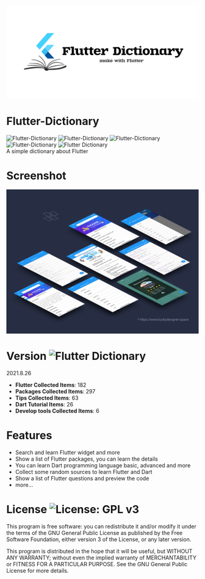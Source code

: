 ![Flutter Dictionary](screenshot/appbannerfixed.jpg)
# Flutter-Dictionary
![Flutter-Dictionary](https://img.shields.io/github/issues/zhangboheng/Flutter-Dictionary) ![Flutter-Dictionary](https://img.shields.io/github/forks/zhangboheng/Flutter-Dictionary) ![Flutter-Dictionary](https://img.shields.io/github/stars/zhangboheng/Flutter-Dictionary) ![Flutter-Dictionary](https://img.shields.io/github/license/zhangboheng/Flutter-Dictionary)  ![Flutter Dictionary](https://img.shields.io/badge/version-0.01-orange)  
A simple dictionary about Flutter

# Screenshot
![Flutter Dictionary](screenshot/bannerscreen.png)

# Version ![Flutter Dictionary](https://img.shields.io/badge/version-0.01-orange)  
2021.8.26
  - **Flutter Collected Items**: 182
  - **Packages Collected Items**: 297
  - **Tips Collected Items**: 63
  - **Dart Tutorial Items**: 26
  - **Develop tools Collected Items**: 6

# Features
  - Search and learn Flutter widget and more
  - Show a list of Flutter packages, you can learn the details
  - You can learn Dart programming language basic, advanced and more
  - Collect some random sources to learn Flutter and Dart
  - Show a list of Flutter questions and preview the code
  - more...

# License ![License: GPL v3](https://img.shields.io/badge/License-GPLv3-blue.svg)

This program is free software: you can redistribute it and/or modify it under the terms of the GNU General Public License as published by the Free Software Foundation, either version 3 of the License, or any later version.

This program is distributed in the hope that it will be useful, but WITHOUT ANY WARRANTY; without even the implied warranty of MERCHANTABILITY or FITNESS FOR A PARTICULAR PURPOSE. See the GNU General Public License for more details.